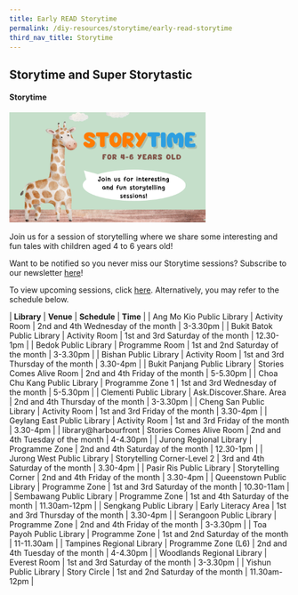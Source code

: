```yaml
---
title: Early READ Storytime
permalink: /diy-resources/storytime/early-read-storytime
third_nav_title: Storytime
---
```

## **Storytime and Super Storytastic**

#### Storytime

<img src="/images/diyresources/Storytime-banner.png" alt="Storytime Banner" style="width: 70%;">

Join us for a session of storytelling where we share some interesting and fun tales with children aged 4 to 6 years old!

Want to be notified so you never miss our Storytime sessions? Subscribe to our newsletter [here](https://form.gov.sg/#!/6049dae80c8d45001158f58e)! 

To view upcoming sessions, click [here](https://www.eventbrite.sg/cc/programmes-on-storytelling-127929). Alternatively, you may refer to the schedule below.

| **Library** | **Venue** | **Schedule** | **Time** |
| Ang Mo Kio Public Library | Activity Room | 2nd and 4th Wednesday of the month | 3-3.30pm |
| Bukit Batok Public Library | Activity Room | 1st and 3rd Saturday of the month | 12.30-1pm |
| Bedok Public Library | Programme Room | 1st and 2nd Saturday of the month | 3-3.30pm |
| Bishan Public Library | Activity Room | 1st and 3rd Thursday of the month | 3.30-4pm |
| Bukit Panjang Public Library | Stories Comes Alive Room | 2nd and 4th Friday of the month | 5-5.30pm |
| Choa Chu Kang Public Library | Programme Zone 1 | 1st and 3rd Wednesday of the month | 5-5.30pm |
| Clementi Public Library | Ask.Discover.Share. Area | 2nd and 4th Thursday of the month | 3-3.30pm |
| Cheng San Public Library | Activity Room | 1st and 3rd Friday of the month | 3.30-4pm |
| Geylang East Public Library | Activity Room | 1st and 3rd Friday of the month | 3.30-4pm |
| library@harbourfront | Stories Comes Alive Room | 2nd and 4th Tuesday of the month | 4-4.30pm |
| Jurong Regional Library | Programme Zone | 2nd and 4th Saturday of the month | 12.30-1pm |
| Jurong West Public Library | Storytelling Corner-Level 2 | 3rd and 4th Saturday of the month | 3.30-4pm |
| Pasir Ris Public Library	 | Storytelling Corner | 2nd and 4th Friday of the month | 3.30-4pm |
| Queenstown Public Library | Programme Zone	 | 1st and 3rd Saturday of the month | 10.30-11am |
| Sembawang Public Library | Programme Zone | 1st and 4th Saturday of the month | 11.30am-12pm |
| Sengkang Public Library | Early Literacy Area | 1st and 3rd Thursday of the month | 3.30-4pm |
| Serangoon Public Library | Programme Zone | 2nd and 4th Friday of the month | 3-3.30pm |
| Toa Payoh Public Library | Programme Zone | 1st and 2nd Saturday of the month | 11-11.30am |
| Tampines Regional Library | Programme Zone (L6) | 2nd and 4th Tuesday of the month | 4-4.30pm |
| Woodlands Regional Library | Everest Room | 1st and 3rd Saturday of the month | 3-3.30pm |
| Yishun Public Library | Story Circle | 1st and 2nd Saturday of the month | 11.30am-12pm |

